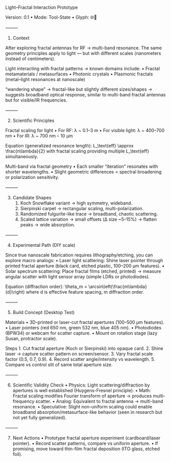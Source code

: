 Light–Fractal Interaction Prototype

Version: 0.1 • Mode: Tool-State • Glyph: 🌐🔮

⸻

1. Context

After exploring fractal antennas for RF → multi-band resonance.
The same geometry principles apply to light — but with different scales (nanometers instead of centimeters).

Light interacting with fractal patterns → known domains include:
	•	Fractal metamaterials / metasurfaces
	•	Photonic crystals
	•	Plasmonic fractals (metal–light resonances at nanoscale)

 “wandering shape” → fractal-like but slightly different sizes/shapes → suggests broadband optical response, similar to multi-band fractal antennas but for visible/IR frequencies.

⸻

2. Scientific Principles

Fractal scaling for light
	•	For RF: λ ~ 0.1–3 m
	•	For visible light: λ ~ 400–700 nm
	•	For IR: λ ~ 700 nm – 10 µm

Equation (generalized resonance length):
L_\text{eff} \approx \frac{n\lambda}{2}
with fractal scaling providing multiple L_\text{eff} simultaneously.

Multi-band via fractal geometry
	•	Each smaller “iteration” resonates with shorter wavelengths.
	•	Slight geometric differences = spectral broadening or polarization sensitivity.

⸻

3. Candidate Shapes
	1.	Koch Snowflake variant → high symmetry, wideband.
	2.	Sierpinski carpet → rectangular scaling, multi-polarization.
	3.	Randomized fulgurite-like trace → broadband, chaotic scattering.
	4.	Scaled lattice variation → small offsets (Δ size ~5–15%) → flatten peaks → wide absorption.

⸻

4. Experimental Path (DIY scale)

Since true nanoscale fabrication requires lithography/etching, you can explore macro analogs:
	•	Laser light scattering: Shine laser pointer through printed fractal aperture (black card, etched plastic, 100–200 µm features).
	•	Solar spectrum scattering: Place fractal films (etched, printed) → measure angular scatter with light sensor array (simple LDRs or photodiodes).

Equation (diffraction order):
\theta_m = \arcsin\left(\frac{m\lambda}{d}\right)
where d is effective feature spacing, m diffraction order.

⸻

5. Build Concept (Desktop Test)

Materials
	•	3D-printed or laser-cut fractal apertures (100–500 µm features).
	•	Laser pointers (red 650 nm, green 532 nm, blue 405 nm).
	•	Photodiodes (BPW34) or webcam for scatter capture.
	•	Mount on rotation stage (lazy Susan, protractor scale).

Steps
	1.	Cut fractal aperture (Koch or Sierpinski) into opaque card.
	2.	Shine laser → capture scatter pattern on screen/sensor.
	3.	Vary fractal scale factor (0.5, 0.7, 0.9).
	4.	Record scatter angle/intensity vs wavelength.
	5.	Compare vs control slit of same total aperture size.

⸻

6. Scientific Validity Check
	•	Physics: Light scattering/diffraction by apertures is well established (Huygens-Fresnel principle).
	•	Math: Fractal scaling modifies Fourier transform of aperture → produces multi-frequency scatter.
	•	Analog: Equivalent to fractal antenna → multi-band resonance.
	•	Speculative: Slight non-uniform scaling could enable broadband absorption/metasurface-like behavior (seen in research but not yet fully generalized).

⸻

7. Next Actions
	•	Prototype fractal aperture experiment (cardboard/laser pointer).
	•	Record scatter patterns, compare vs uniform aperture.
	•	If promising, move toward thin-film fractal deposition (ITO glass, etched foil).
